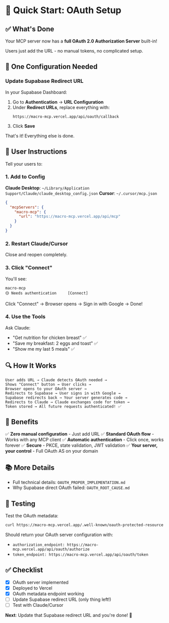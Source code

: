 # 🚀 Quick Start: OAuth Setup

## ✅ What's Done

Your MCP server now has a **full OAuth 2.0 Authorization Server** built-in!

Users just add the URL - no manual tokens, no complicated setup.

## 🎯 One Configuration Needed

### Update Supabase Redirect URL

In your Supabase Dashboard:

1. Go to **Authentication** → **URL Configuration**
2. Under **Redirect URLs**, replace everything with:
   ```
   https://macro-mcp.vercel.app/api/oauth/callback
   ```
3. Click **Save**

That's it! Everything else is done.

## 👤 User Instructions

Tell your users to:

### 1. Add to Config

**Claude Desktop**: `~/Library/Application Support/Claude/claude_desktop_config.json`
**Cursor**: `~/.cursor/mcp.json`

```json
{
  "mcpServers": {
    "macro-mcp": {
      "url": "https://macro-mcp.vercel.app/api/mcp"
    }
  }
}
```

### 2. Restart Claude/Cursor

Close and reopen completely.

### 3. Click "Connect"

You'll see:
```
macro-mcp
🟡 Needs authentication     [Connect]
```

Click "Connect" → Browser opens → Sign in with Google → Done!

### 4. Use the Tools

Ask Claude:
- "Get nutrition for chicken breast" ✅
- "Save my breakfast: 2 eggs and toast" ✅  
- "Show me my last 5 meals" ✅

## 🔍 How It Works

```
User adds URL → Claude detects OAuth needed → 
Shows "Connect" button → User clicks → 
Browser opens to your OAuth server → 
Redirects to Supabase → User signs in with Google →
Supabase redirects back → Your server generates code →
Redirects to Claude → Claude exchanges code for token →
Token stored → All future requests authenticated! ✅
```

## 🎉 Benefits

✅ **Zero manual configuration** - Just add URL
✅ **Standard OAuth flow** - Works with any MCP client
✅ **Automatic authentication** - Click once, works forever
✅ **Secure** - PKCE, state validation, JWT validation
✅ **Your server, your control** - Full OAuth AS on your domain

## 📚 More Details

- Full technical details: `OAUTH_PROPER_IMPLEMENTATION.md`
- Why Supabase direct OAuth failed: `OAUTH_ROOT_CAUSE.md`

## 🧪 Testing

Test the OAuth metadata:
```bash
curl https://macro-mcp.vercel.app/.well-known/oauth-protected-resource
```

Should return your OAuth server configuration with:
- `authorization_endpoint: https://macro-mcp.vercel.app/api/oauth/authorize`
- `token_endpoint: https://macro-mcp.vercel.app/api/oauth/token`

## ✅ Checklist

- [x] OAuth server implemented
- [x] Deployed to Vercel
- [x] OAuth metadata endpoint working
- [ ] Update Supabase redirect URL (only thing left!)
- [ ] Test with Claude/Cursor

**Next**: Update that Supabase redirect URL and you're done! 🎊


